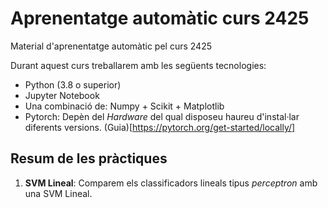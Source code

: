 # Aprenentatge automàtic curs 2425


Material d'aprenentatge automàtic pel curs 2425


Durant aquest curs treballarem amb les següents tecnologies:

- Python (3.8 o superior)
- Jupyter Notebook
- Una combinació de: Numpy + Scikit + Matplotlib
- Pytorch: Depèn del _Hardware_ del qual disposeu haureu d'instal·lar diferents versions. (Guia)[https://pytorch.org/get-started/locally/]
  
  
## Resum de les pràctiques


1. **SVM Lineal**: Comparem els classificadors lineals tipus _perceptron_ amb una SVM Lineal.
